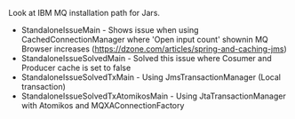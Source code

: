 Look at IBM MQ installation path for Jars.

* StandaloneIssueMain - Shows issue when using CachedConnectionManager where 'Open input count' shownin MQ Browser increases (https://dzone.com/articles/spring-and-caching-jms)
* StandaloneIssueSolvedMain - Solved this issue where Cosumer and Producer cache is set to false
* StandaloneIssueSolvedTxMain - Using JmsTransactionManager (Local transaction)
* StandaloneIssueSolvedTxAtomikosMain - Using JtaTransactionManager with Atomikos and MQXAConnectionFactory
